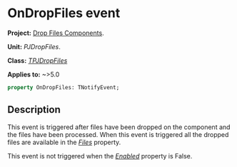 # OnDropFiles event

**Project:** [Drop Files Components](../API.md).

**Unit:** _PJDropFiles_.

**Class:** _[TPJDropFiles](./TPJDropFiles.md)_

**Applies to:** ~>5.0

```pascal
property OnDropFiles: TNotifyEvent;
```

## Description

This event is triggered after files have been dropped on the component and the files have been processed. When this event is triggered all the dropped files are available in the _[Files](./TPJDropFiles-Files.md)_  property.

This event is not triggered when the _[Enabled](./TPJDropFiles-Enabled.md)_ property is False.
